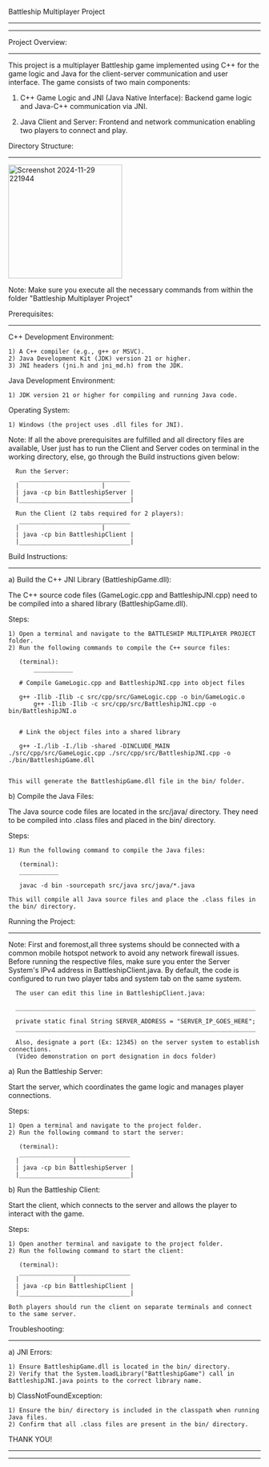 Battleship Multiplayer Project
______________________________
______________________________




Project Overview:
_________________

This project is a multiplayer Battleship game implemented using C++ for the game logic and Java for the client-server communication and user interface. The game consists of two main components:

1) C++ Game Logic and JNI (Java Native Interface): Backend game logic and Java-C++ 
   communication via JNI.

2) Java Client and Server: Frontend and network communication
   enabling two players to connect and play.




Directory Structure:
____________________
<img width="227" alt="Screenshot 2024-11-29 221944" src="https://github.com/user-attachments/assets/55d1daa4-3d9c-4d05-8a12-454babf52960">

Note: Make sure you execute all the necessary commands from within the folder "Battleship Multiplayer Project"



Prerequisites:
______________


C++ Development Environment:

	1) A C++ compiler (e.g., g++ or MSVC).
	2) Java Development Kit (JDK) version 21 or higher.
	3) JNI headers (jni.h and jni_md.h) from the JDK.

Java Development Environment:

	1) JDK version 21 or higher for compiling and running Java code.

Operating System:

	1) Windows (the project uses .dll files for JNI).


Note: If all the above prerequisites are fulfilled and all directory files are available,
      User just has to run the Client and Server codes on terminal in the 
      working directory, else, go through the Build instructions given below:

      Run the Server:
       _______________________________
      |			              |
      | java -cp bin BattleshipServer |
      |_______________________________|

      Run the Client (2 tabs required for 2 players):
       _______________________________
      |			              |
      | java -cp bin BattleshipClient |
      |_______________________________|

      


Build Instructions:
___________________


a) Build the C++ JNI Library (BattleshipGame.dll):

   The C++ source code files (GameLogic.cpp and BattleshipJNI.cpp) need to be compiled 
   into a shared library (BattleshipGame.dll).

   Steps:

   	1) Open a terminal and navigate to the BATTLESHIP MULTIPLAYER PROJECT folder.
   	2) Run the following commands to compile the C++ source files:
	   
	   (terminal):
           ___________

	   # Compile GameLogic.cpp and BattleshipJNI.cpp into object files

	   g++ -Ilib -Ilib -c src/cpp/src/GameLogic.cpp -o bin/GameLogic.o
           g++ -Ilib -Ilib -c src/cpp/src/BattleshipJNI.cpp -o bin/BattleshipJNI.o


	   # Link the object files into a shared library
	   
	   g++ -I./lib -I./lib -shared -DINCLUDE_MAIN ./src/cpp/src/GameLogic.cpp ./src/cpp/src/BattleshipJNI.cpp -o ./bin/BattleshipGame.dll


	This will generate the BattleshipGame.dll file in the bin/ folder.


b) Compile the Java Files:

   The Java source code files are located in the src/java/ directory.
   They need to be compiled into .class files and placed in the bin/ directory.

   Steps:

   	1) Run the following command to compile the Java files:

	   (terminal):
	   ___________

	   javac -d bin -sourcepath src/java src/java/*.java
	   
	This will compile all Java source files and place the .class files in the bin/ directory.



Running the Project:
____________________


Note: First and foremost,all three systems should be connected with a common mobile hotspot network to avoid any network firewall issues.
      Before running the respective files, make sure you enter the Server System's IPv4 address in
      BattleshipClient.java. By default, the code is configured to run two player tabs and system tab
      on the same system.

      The user can edit this line in BattleshipClient.java:

      ___________________________________________________________________

      private static final String SERVER_ADDRESS = "SERVER_IP_GOES_HERE";
      ___________________________________________________________________

      Also, designate a port (Ex: 12345) on the server system to establish connections.
      (Video demonstration on port designation in docs folder)
      


a) Run the Battleship Server:

   Start the server, which coordinates the game logic and manages player connections.

   Steps:

   	1) Open a terminal and navigate to the project folder.
   	2) Run the following command to start the server:

	   (terminal):
	   _______________________________
	  |				  |
	  | java -cp bin BattleshipServer |
	  |_______________________________|



b) Run the Battleship Client:

   Start the client, which connects to the server and allows the player to interact with the game.

   Steps:

   	1) Open another terminal and navigate to the project folder.
	2) Run the following command to start the client:

	   (terminal):
	   _______________________________
	  |				  |
	  | java -cp bin BattleshipClient |
	  |_______________________________|

	Both players should run the client on separate terminals and connect to the same server.




Troubleshooting:
________________


a) JNI Errors:

	1) Ensure BattleshipGame.dll is located in the bin/ directory.
	2) Verify that the System.loadLibrary("BattleshipGame") call in BattleshipJNI.java points to the correct library name.


b) ClassNotFoundException:

	1) Ensure the bin/ directory is included in the classpath when running Java files.
	2) Confirm that all .class files are present in the bin/ directory.




THANK YOU!
__________
__________

